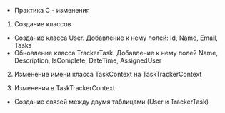 * Практика С - изменения

1) Создание классов 
- Создание класса User. Добавление к нему полей: Id, Name, Email, Tasks
- Обновление класса TrackerTask. Добавление к нему полей Name, Description, IsComplete, DateTime, AssignedUser

2) Изменение имени класса TaskContext на TaskTrackerContext

3) Изменения в TaskTrackerContext:
- Создание связей между двумя таблицами (User и TrackerTask)